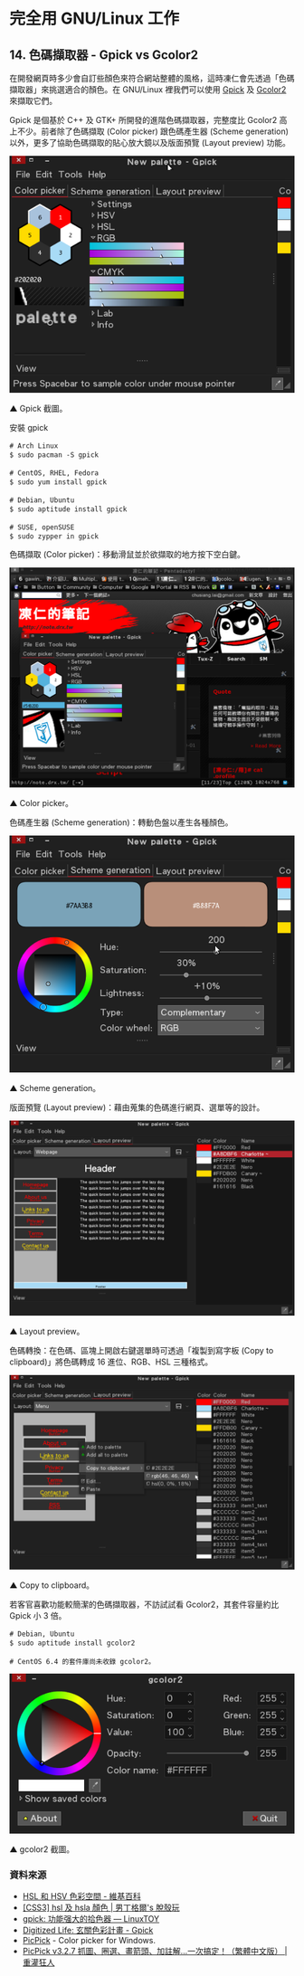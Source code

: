 # 完全用 GNU/Linux 工作
 
## 14. 色碼擷取器 - Gpick vs Gcolor2

在開發網頁時多少會自訂些顏色來符合網站整體的風格，這時凍仁會先透過「色碼擷取器」來挑選適合的顏色。在 GNU/Linux 裡我們可以使用 [Gpick](http://code.google.com/p/gpick/) 及 [Gcolor2](http://gcolor2.sourceforge.net/) 來擷取它們。

Gpick 是個基於 C++ 及 GTK+ 所開發的進階色碼擷取器，完整度比 Gcolor2 高上不少。前者除了色碼擷取 (Color picker) 跟色碼產生器 (Scheme generation) 以外，更多了協助色碼擷取的貼心放大鏡以及版面預覽 (Layout preview) 功能。

![2013-10-01-gpick-01.png](imgs/2013-10-01-gpick-01.png "2013-10-01-gpick-01.png")

 ▲ Gpick 截圖。

安裝 gpick

    # Arch Linux
    $ sudo pacman -S gpick
      
    # CentOS, RHEL, Fedora
    $ sudo yum install gpick
      
    # Debian, Ubuntu
    $ sudo aptitude install gpick
      
    # SUSE, openSUSE
    $ sudo zypper in gpick

色碼擷取 (Color picker)：移動滑鼠並於欲擷取的地方按下空白鍵。

![2013-10-01-gpick-02.png](imgs/2013-10-01-gpick-02.png "2013-10-01-gpick-02.png")

 ▲ Color picker。

色碼產生器 (Scheme generation)：轉動色盤以產生各種顏色。

![2013-10-01-gpick-03.png](imgs/2013-10-01-gpick-03.png "2013-10-01-gpick-03.png")

 ▲ Scheme generation。

版面預覽 (Layout preview)：藉由蒐集的色碼進行網頁、選單等的設計。

![2013-10-01-gpick-04.png](imgs/2013-10-01-gpick-04.png "2013-10-01-gpick-04.png")

 ▲ Layout preview。

色碼轉換：在色碼、區塊上開啟右鍵選單時可透過「複製到寫字板 (Copy to clipboard)」將色碼轉成 16 進位、RGB、HSL 三種格式。

![2013-10-01-gpick-05.png](imgs/2013-10-01-gpick-05.png "2013-10-01-gpick-05.png")

 ▲ Copy to clipboard。

若客官喜歡功能較簡潔的色碼擷取器，不訪試試看 Gcolor2，其套件容量約比 Gpick 小 3 倍。

    # Debian, Ubuntu  
    $ sudo aptitude install gcolor2  
      
    # CentOS 6.4 的套件庫尚未收錄 gcolor2。  

![2013-10-01-gcolor2-01.png](imgs/2013-10-01-gcolor2-01.png "2013-10-01-gcolor2-01.png")

 ▲ gcolor2 截圖。

### 資料來源

- [HSL 和 HSV 色彩空間 - 維基百科](http://zh.wikipedia.org/wiki/HSL%E5%92%8CHSV%E8%89%B2%E5%BD%A9%E7%A9%BA%E9%97%B4)
- [[CSS3] hsl 及 hsla 顏色 | 男丁格爾's 脫殼玩](http://abgne.tw/css/css3-lab/css3-hsl-hsla-color.html)
- [gpick: 功能强大的拾色器 — LinuxTOY](http://linuxtoy.org/archives/gpick.html)
- [Digitized Life: 玄關色彩計畫 - Gpick](http://digitized-life.blogspot.tw/2012/09/blog-post_30.html)
- [PicPick](http://www.picpick.org/en/) - Color picker for Windows.
- [PicPick v3.2.7 抓圖、圈選、畫箭頭、加註解…一次搞定！（繁體中文版） | 重灌狂人](http://briian.com/?p=6086)

